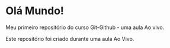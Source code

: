 # Olá Mundo!
 Meu primeiro repositório do curso Git-Github - uma aula Ao vivo.

Este repositório foi criado durante uma aula Ao Vivo.